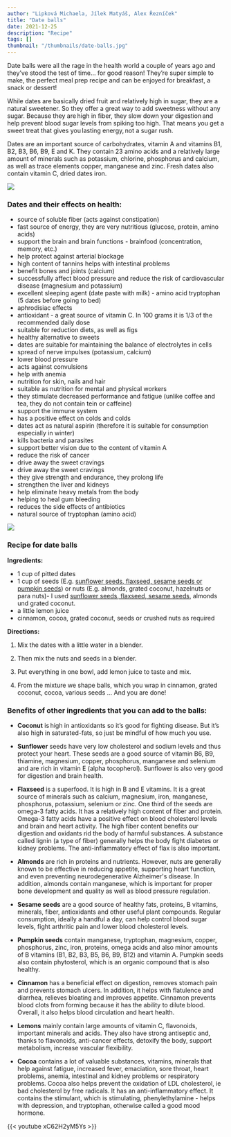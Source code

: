 ```yaml
---
author: "Lipková Michaela, Jílek Matyáš, Alex Řezníček"
title: "Date balls"
date: 2021-12-25
description: "Recipe"
tags: []
thumbnail: "/thumbnails/date-balls.jpg"
---
```


Date balls were all the rage in the health world a couple of years ago and they’ve stood the test of time… for good reason! They’re super simple to make, the perfect meal prep recipe and can be enjoyed for breakfast, a snack or dessert!

While dates are basically dried fruit and relatively high in sugar, they are a natural sweetener. So they offer a great way to add sweetness without any sugar. Because they are high in fiber, they slow down your digestion and help prevent blood sugar levels from spiking too high. That means you get a sweet treat that gives you lasting energy, not a sugar rush.

Dates are an important source of carbohydrates, vitamin A and vitamins B1, B2, B3, B6, B9, E and K. They contain 23 amino acids and a relatively large amount of minerals such as potassium, chlorine, phosphorus and calcium, as well as trace elements copper, manganese and zinc. Fresh dates also contain vitamin C, dried dates iron.

![](/images/date-balls/dates.jpg#center)

### Dates and their effects on health:

- source of soluble fiber (acts against constipation)
- fast source of energy, they are very nutritious (glucose, protein, amino acids)
- support the brain and brain functions - brainfood (concentration, memory, etc.)
- help protect against arterial blockage
- high content of tannins helps with intestinal problems
- benefit bones and joints (calcium)
- successfully affect blood pressure and reduce the risk of cardiovascular disease (magnesium and potassium)
- excellent sleeping agent (date paste with milk) - amino acid tryptophan (5 dates before going to bed)
- aphrodisiac effects
- antioxidant - a great source of vitamin C. In 100 grams it is 1/3 of the recommended daily dose
- suitable for reduction diets, as well as figs
- healthy alternative to sweets
- dates are suitable for maintaining the balance of electrolytes in cells
- spread of nerve impulses (potassium, calcium)
- lower blood pressure
- acts against convulsions
- help with anemia
- nutrition for skin, nails and hair
- suitable as nutrition for mental and physical workers
- they stimulate decreased performance and fatigue (unlike coffee and tea, they do not contain tein or caffeine)
- support the immune system
- has a positive effect on colds and colds
- dates act as natural aspirin (therefore it is suitable for consumption especially in winter)
- kills bacteria and parasites
- support better vision due to the content of vitamin A
- reduce the risk of cancer
- drive away the sweet cravings
- drive away the sweet cravings
- they give strength and endurance, they prolong life
- strengthen the liver and kidneys
- help eliminate heavy metals from the body
- helping to heal gum bleeding
- reduces the side effects of antibiotics
- natural source of tryptophan (amino acid)

![](/images/date-balls/balls.jpg#center)

### Recipe for date balls

**Ingredients:**

- 1 cup of pitted dates
- 1 cup of seeds (E.g. <u>sunflower seeds, flaxseed, sesame seeds or pumpkin seeds</u>) or nuts (E.g. almonds, grated coconut, hazelnuts or para
  nuts)- I used <u>sunflower seeds, flaxseed, sesame seeds</u>, almonds und grated coconut.
- a little lemon juice
- cinnamon, cocoa, grated coconut, seeds or crushed nuts as required

**Directions:**

1. Mix the dates with a little water in a blender.

2. Then mix the nuts and seeds in a blender.

3. Put everything in one bowl, add lemon juice to taste and mix.

4. From the mixture we shape balls, which you wrap in cinnamon, grated coconut, cocoa, various seeds ... And you are done!

### Benefits of other ingredients that you can add to the balls:

- **Coconut** is high in antioxidants so it’s good for fighting disease. But it’s also high in saturated-fats, so just be mindful of how much you use.

- **Sunflower** seeds have very low cholesterol and sodium levels and thus protect your heart. These seeds are a good source of vitamin B6, B9, thiamine, magnesium, copper, phosphorus, manganese and selenium and are rich in vitamin E (alpha tocopherol). Sunflower is also very good for digestion and brain health.

- **Flaxseed** is a superfood. It is high in B and E vitamins. It is a great source of minerals such as calcium, magnesium, iron, manganese, phosphorus, potassium, selenium or zinc. One third of the seeds are omega-3 fatty acids. It has a relatively high content of fiber and protein. Omega-3 fatty acids have a positive effect on blood cholesterol levels and brain and heart activity. The high fiber content benefits our digestion and oxidants rid the body of harmful substances. A substance called lignin (a type of fiber) generally helps the body fight diabetes or kidney problems. The anti-inflammatory effect of flax is also important.

- **Almonds** are rich in proteins and nutrients. However, nuts are generally known to be effective in reducing appetite, supporting heart function, and even preventing neurodegenerative Alzheimer's disease. In addition, almonds contain manganese, which is important for proper bone development and quality as well as blood pressure regulation.

- **Sesame seeds** are a good source of healthy fats, proteins, B vitamins, minerals, fiber, antioxidants and other useful plant compounds. Regular consumption, ideally a handful a day, can help control blood sugar levels, fight arthritic pain and lower blood cholesterol levels.

- **Pumpkin seeds** contain manganese, tryptophan, magnesium, copper, phosphorus, zinc, iron, proteins, omega acids and also minor amounts of B vitamins (B1, B2, B3, B5, B6, B9, B12) and vitamin A. Pumpkin seeds also contain phytosterol, which is an organic compound that is also healthy.

- **Cinnamon** has a beneficial effect on digestion, removes stomach pain and prevents stomach ulcers. In addition, it helps with flatulence and diarrhea, relieves bloating and improves appetite. Cinnamon prevents blood clots from forming because it has the ability to dilute blood. Overall, it also helps blood circulation and heart health.

- **Lemons** mainly contain large amounts of vitamin C, flavonoids, important minerals and acids. They also have strong antiseptic and, thanks to flavonoids, anti-cancer effects, detoxify the body, support metabolism, increase vascular flexibility.

- **Cocoa** contains a lot of valuable substances, vitamins, minerals that help against fatigue, increased fever, emaciation, sore throat, heart problems, anemia, intestinal and kidney problems or respiratory problems. Cocoa also helps prevent the oxidation of LDL cholesterol, ie bad cholesterol by free radicals. It has an anti-inflammatory effect. It contains the stimulant, which is stimulating, phenylethylamine - helps with depression, and tryptophan, otherwise called a good mood hormone.

{{< youtube xC62H2yM5Ys >}}
